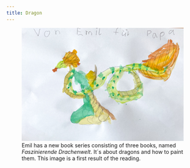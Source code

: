 ```yaml
---
title: Dragon
---
```

<figure class="hero">
<img src=/img/emil-drawing/IMG_5265.jpg alt="A snake-like dragon with a light green body and orange feathers.">
<figcaption>Emil has a new book series consisting of three books, named <cite>Faszinierende Drachenwelt</cite>. It´s about dragons and how to paint them. This image is a first result of the reading.</figcaption>
</figure>